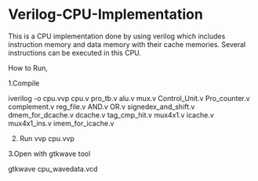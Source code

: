 # Verilog-CPU-Implementation
This is a CPU implementation done by using verilog which includes instruction memory and data memory with their cache memories. Several instructions can be executed in this CPU.

How to Run,

1.Compile

iverilog -o cpu.vvp cpu.v pro_tb.v alu.v mux.v Control_Unit.v Pro_counter.v complement.v reg_file.v AND.v OR.v signedex_and_shift.v dmem_for_dcache.v dcache.v tag_cmp_hit.v mux4x1.v icache.v  mux4x1_ins.v imem_for_icache.v

2. Run
   vvp cpu.vvp

3.Open with gtkwave tool


  gtkwave cpu_wavedata.vcd
